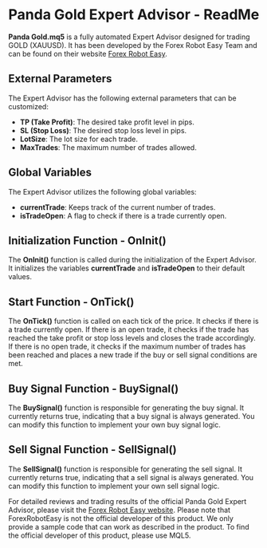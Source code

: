 # Panda Gold Expert Advisor - ReadMe

**Panda Gold.mq5** is a fully automated Expert Advisor designed for trading GOLD (XAUUSD). It has been developed by the Forex Robot Easy Team and can be found on their website [Forex Robot Easy](https://forexroboteasy.com/).

## External Parameters

The Expert Advisor has the following external parameters that can be customized:

- **TP (Take Profit)**: The desired take profit level in pips.
- **SL (Stop Loss)**: The desired stop loss level in pips.
- **LotSize**: The lot size for each trade.
- **MaxTrades**: The maximum number of trades allowed.

## Global Variables

The Expert Advisor utilizes the following global variables:

- **currentTrade**: Keeps track of the current number of trades.
- **isTradeOpen**: A flag to check if there is a trade currently open.

## Initialization Function - OnInit()

The **OnInit()** function is called during the initialization of the Expert Advisor. It initializes the variables **currentTrade** and **isTradeOpen** to their default values.

## Start Function - OnTick()

The **OnTick()** function is called on each tick of the price. It checks if there is a trade currently open. If there is an open trade, it checks if the trade has reached the take profit or stop loss levels and closes the trade accordingly. If there is no open trade, it checks if the maximum number of trades has been reached and places a new trade if the buy or sell signal conditions are met.

## Buy Signal Function - BuySignal()

The **BuySignal()** function is responsible for generating the buy signal. It currently returns true, indicating that a buy signal is always generated. You can modify this function to implement your own buy signal logic.

## Sell Signal Function - SellSignal()

The **SellSignal()** function is responsible for generating the sell signal. It currently returns true, indicating that a sell signal is always generated. You can modify this function to implement your own sell signal logic.

For detailed reviews and trading results of the official Panda Gold Expert Advisor, please visit the [Forex Robot Easy website](https://forexroboteasy.com/forex-robot-review/panda-gold-ea-review-fast-precise-gold-trading-software/). Please note that ForexRobotEasy is not the official developer of this product. We only provide a sample code that can work as described in the product. To find the official developer of this product, please use MQL5.
